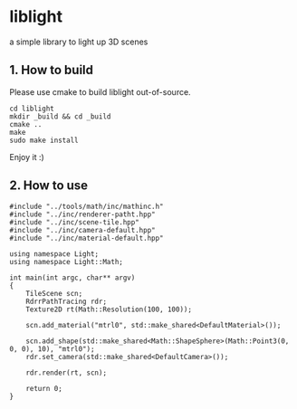 # liblight
a simple library to light up 3D scenes

## 1. How to build
Please use cmake to build liblight out-of-source.

	cd liblight
	mkdir _build && cd _build
	cmake ..
	make
	sudo make install

Enjoy it :)

## 2. How to use

	#include "../tools/math/inc/mathinc.h"
	#include "../inc/renderer-patht.hpp"
	#include "../inc/scene-tile.hpp"
	#include "../inc/camera-default.hpp"
	#include "../inc/material-default.hpp"
	
	using namespace Light;
	using namespace Light::Math;
	
	int main(int argc, char** argv)
	{
		TileScene scn;
		RdrrPathTracing rdr;
		Texture2D rt(Math::Resolution(100, 100));
	
		scn.add_material("mtrl0", std::make_shared<DefaultMaterial>());
	
		scn.add_shape(std::make_shared<Math::ShapeSphere>(Math::Point3(0, 0, 0), 10), "mtrl0");
		rdr.set_camera(std::make_shared<DefaultCamera>());
	
		rdr.render(rt, scn);
	
		return 0;
	}